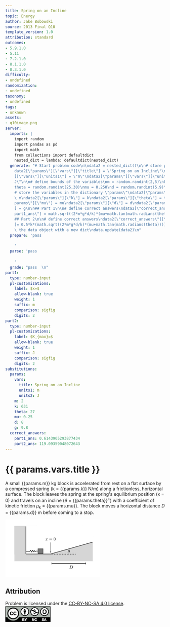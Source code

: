 ```yaml
---
title: Spring on an Incline
topic: Energy
author: Jake Bobowski
source: 2013 Final Q10
template_version: 1.0
attribution: standard
outcomes:
- 5.9.1.0
- 5.11
- 7.2.1.0
- 8.1.1.0
- 8.3.1.0
difficulty:
- undefined
randomization:
- undefined
taxonomy:
- undefined
tags:
- unknown
assets:
- q10image.png
server:
  imports: |
    import random
    import pandas as pd
    import math
    from collections import defaultdict
    nested_dict = lambda: defaultdict(nested_dict)
  generate: "# Start problem code\n\ndata2 = nested_dict()\n\n# store phrases etc\n\
    data2[\"params\"][\"vars\"][\"title\"] = \"Spring on an Incline\"\ndata2[\"params\"\
    ][\"vars\"][\"units1\"] = \"m\"\ndata2[\"params\"][\"vars\"][\"units2\"] = \"\
    J\"\n\n# define bounds of the variables\nm = random.randint(2,5)\nk = random.randint(630,670)\n\
    theta = random.randint(25,30)\nmu = 0.250\nd = random.randint(5,9)\ng = 9.8\n\n\
    # store the variables in the dictionary \"params\"\ndata2[\"params\"][\"m\"] =\
    \ m\ndata2[\"params\"][\"k\"] = k\ndata2[\"params\"][\"theta\"] = theta\ndata2[\"\
    params\"][\"mu\"] = mu\ndata2[\"params\"][\"d\"] = d\ndata2[\"params\"][\"g\"\
    ] = g\n\n## Part 1\n\n# define correct answers\ndata2[\"correct_answers\"][\"\
    part1_ans\"] = math.sqrt((2*m*g*d/k)*(mu+math.tan(math.radians(theta)))) \n\n\
    ## Part 2\n\n# define correct answers\ndata2[\"correct_answers\"][\"part2_ans\"\
    ]= 0.5*k*(math.sqrt((2*m*g*d/k)*(mu+math.tan(math.radians(theta)))))**2\n\n# Update\
    \ the data object with a new dict\ndata.update(data2)\n"
  prepare: 'pass

    '
  parse: 'pass

    '
  grade: "pass  \n"
part1:
  type: number-input
  pl-customizations:
    label: $x=$
    allow-blank: true
    weight: 1
    suffix: m
    comparison: sigfig
    digits: 2
part2:
  type: number-input
  pl-customizations:
    label: $K_{max}=$
    allow-blank: true
    weight: 1
    suffix: J
    comparison: sigfig
    digits: 2
substitutions:
  params:
    vars:
      title: Spring on an Incline
      units1: m
      units2: J
    m: 2
    k: 631
    theta: 27
    mu: 0.25
    d: 8
    g: 9.8
  correct_answers:
    part1_ans: 0.6143905293877434
    part2_ans: 119.09359048072643
---
```

# {{ params.vars.title }}
A small {{params.m}} kg block is accelerated from rest on a flat surface by a compressed spring (k = {{params.k}} N/m) along a frictionless, horizontal surface.
The block leaves the spring at the spring's equilibrium position (x = 0) and travels on an incline ($\theta$ = {{params.theta}}$^{\circ}$) with a coefficient of kinetic friction $\mu_k$ = {{params.mu}}.
The block moves a horizontal distance $D$ = {{params.d}} m before coming to a stop.

<img src="q10image.png" width=300>

## Attribution

Problem is licensed under the [CC-BY-NC-SA 4.0 license](https://creativecommons.org/licenses/by-nc-sa/4.0/).
![The Creative Commons 4.0 license requiring attribution-BY, non-commercial-NC, and share-alike-SA license.](https://raw.githubusercontent.com/firasm/bits/master/by-nc-sa.png)